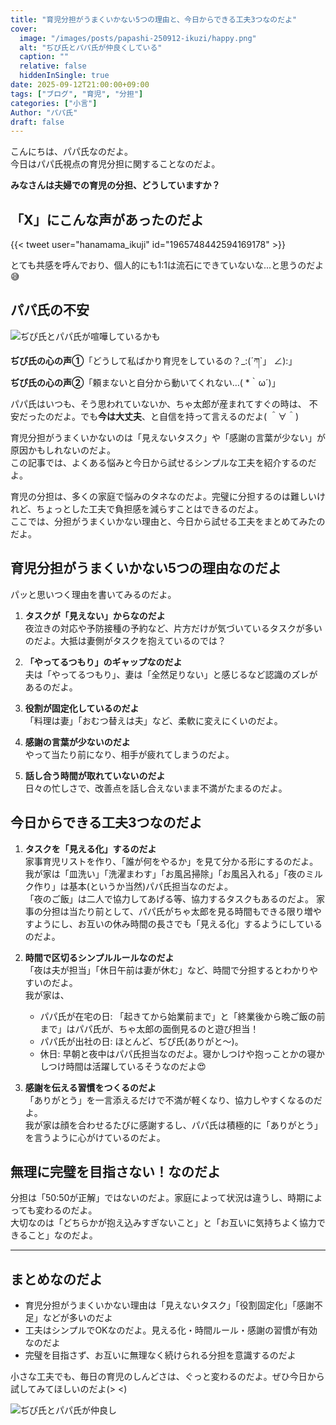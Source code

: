 ```yaml
---
title: "育児分担がうまくいかない5つの理由と、今日からできる工夫3つなのだよ"
cover:
  image: "/images/posts/papashi-250912-ikuzi/happy.png"
  alt: "ぢぴ氏とパパ氏が仲良くしている"
  caption: ""
  relative: false
  hiddenInSingle: true
date: 2025-09-12T21:00:00+09:00
tags: ["ブログ", "育児", "分担"]
categories: ["小言"]
Author: "パパ氏"
draft: false
---
```


こんにちは、パパ氏なのだよ。  
今日はパパ氏視点の育児分担に関することなのだよ。

**みなさんは夫婦での育児の分担、どうしていますか？**

## 「X」にこんな声があったのだよ

{{< tweet user="hanamama_ikuji" id="1965748442594169178" >}}

とても共感を呼んでおり、個人的にも1:1は流石にできていないな...と思うのだよ😅

## パパ氏の不安

![ぢぴ氏とパパ氏が喧嘩しているかも](/images/posts/papashi-250912-ikuzi/angry.png)

**ぢぴ氏の心の声①**「どうして私ばかり育児をしているの？_:(´ཀ`」 ∠):」  
**ぢぴ氏の心の声②**「頼まないと自分から動いてくれない…( *｀ω´)」

パパ氏はいつも、そう思われていないか、ちゃ太郎が産まれてすぐの時は、
不安だったのだよ。でも**今は大丈夫**、と自信を持って言えるのだよ( ＾∀＾)

育児分担がうまくいかないのは「見えないタスク」や「感謝の言葉が少ない」が原因かもしれないのだよ。  
この記事では、よくある悩みと今日から試せるシンプルな工夫を紹介するのだよ。

育児の分担は、多くの家庭で悩みのタネなのだよ。完璧に分担するのは難しいけれど、ちょっとした工夫で負担感を減らすことはできるのだよ。  
ここでは、分担がうまくいかない理由と、今日から試せる工夫をまとめてみたのだよ。  

## 育児分担がうまくいかない5つの理由なのだよ

パッと思いつく理由を書いてみるのだよ。

1. **タスクが「見えない」からなのだよ**  
   夜泣きの対応や予防接種の予約など、片方だけが気づいているタスクが多いのだよ。大抵は妻側がタスクを抱えているのでは？

2. **「やってるつもり」のギャップなのだよ**  
   夫は「やってるつもり」、妻は「全然足りない」と感じるなど認識のズレがあるのだよ。  

3. **役割が固定化しているのだよ**  
   「料理は妻」「おむつ替えは夫」など、柔軟に変えにくいのだよ。  

4. **感謝の言葉が少ないのだよ**  
   やって当たり前になり、相手が疲れてしまうのだよ。  

5. **話し合う時間が取れていないのだよ**  
   日々の忙しさで、改善点を話し合えないまま不満がたまるのだよ。  

## 今日からできる工夫3つなのだよ

1. **タスクを「見える化」するのだよ**  
   家事育児リストを作り、「誰が何をやるか」を見て分かる形にするのだよ。  
   我が家は「皿洗い」「洗濯まわす」「お風呂掃除」「お風呂入れる」「夜のミルク作り」は基本(というか当然)パパ氏担当なのだよ。  
   「夜のご飯」は二人で協力してあげる等、協力するタスクもあるのだよ。
   家事の分担は当たり前として、パパ氏がちゃ太郎を見る時間もできる限り増やすようにし、お互いの休み時間の長さでも「見える化」するようにしているのだよ。

2. **時間で区切るシンプルルールなのだよ**  
   「夜は夫が担当」「休日午前は妻が休む」など、時間で分担するとわかりやすいのだよ。  
   我が家は、
   - パパ氏が在宅の日: 「起きてから始業前まで」と「終業後から晩ご飯の前まで」はパパ氏が、ちゃ太郎の面倒見るのと遊び担当！
   - パパ氏が出社の日: ほとんど、ぢぴ氏(ありがと〜)。
   - 休日: 早朝と夜中はパパ氏担当なのだよ。寝かしつけや抱っことかの寝かしつけ時間は活躍しているそうなのだよ😍

3. **感謝を伝える習慣をつくるのだよ**  
   「ありがとう」を一言添えるだけで不満が軽くなり、協力しやすくなるのだよ。  
   我が家は顔を合わせるたびに感謝するし、パパ氏は積極的に「ありがとう」を言うように心がけているのだよ。

## 無理に完璧を目指さない！なのだよ

分担は「50:50が正解」ではないのだよ。家庭によって状況は違うし、時期によっても変わるのだよ。  
大切なのは「どちらかが抱え込みすぎないこと」と「お互いに気持ちよく協力できること」なのだよ。

---

## まとめなのだよ

- 育児分担がうまくいかない理由は「見えないタスク」「役割固定化」「感謝不足」などが多いのだよ
- 工夫はシンプルでOKなのだよ。見える化・時間ルール・感謝の習慣が有効なのだよ
- 完璧を目指さず、お互いに無理なく続けられる分担を意識するのだよ

小さな工夫でも、毎日の育児のしんどさは、ぐっと変わるのだよ。ぜひ今日から試してみてほしいのだよ(> <)

![ぢぴ氏とパパ氏が仲良し](/images/posts/papashi-250912-ikuzi/happy.png)
